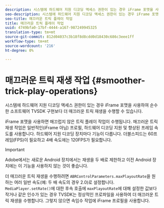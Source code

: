 ```yaml
---
description: 시스템에 하드웨어 지원 디코딩 액세스 권한이 있는 경우 iFrame 포맷을 사용하여 순수한 소프트웨어 TVSDK 구현보다 더 매끄러운 트릭 재생을 수행할 수 있습니다.
seo-description: 시스템에 하드웨어 지원 디코딩 액세스 권한이 있는 경우 iFrame 포맷을 사용하여 순수한 소프트웨어 TVSDK 구현보다 더 매끄러운 트릭 재생을 수행할 수 있습니다.
seo-title: 매끄러운 트릭 플레이 작업
title: 매끄러운 트릭 플레이 작업
uuid: 4749bfa0-17bf-4444-a167-987249945325
translation-type: tm+mt
source-git-commit: 812d04037c3b18f8d8cdd0d18430c686c3eee1ff
workflow-type: tm+mt
source-wordcount: '216'
ht-degree: 0%

---
```



# 매끄러운 트릭 재생 작업 {#smoother-trick-play-operations}

시스템에 하드웨어 지원 디코딩 액세스 권한이 있는 경우 iFrame 포맷을 사용하여 순수한 소프트웨어 TVSDK 구현보다 더 매끄러운 트릭 재생을 수행할 수 있습니다.

<!--<a id="section_3DBFD7A3D1C7453096D3D3885E786263"></a>-->

iFrame 포맷을 사용하면 매끄럽지 않은 트릭 플레이 작업이 수행됩니다. 매끄러운 트릭 재생 작업은 일반적인(iFrame 아님) 프로필, 하드웨어 디코딩 지원 및 향상된 프레임 속도를 사용합니다. 하드웨어 지원 디코딩 장치마다 기능이 다릅니다. 더블스피드는 60프레임(FPS)이 필요하고 4배 속도에는 120FPS가 필요합니다.

>[!IMPORTANT]
>
>Adobe에서는 새로운 Android 장치에서는 재생을 두 배로 제한하고 이전 Android 장치에는 이 기능을 사용하지 않는 것이 좋습니다.

더 매끄러운 트릭 재생을 수행하려면 `ABRControlParameters.maxPlayoutRate`을 원하는 여러 일반 속도(예: 두 배 속도의 경우 2.0)로 설정합니다. `MediaPlayer.setRate()`에 대한 후속 호출에 `maxPlayoutRate`에 대해 설정한 값보다 작거나 같은 인수가 있는 경우 TVSDK는 정상적인 프로파일을 사용하여 더 매끄러운 트릭 재생을 수행합니다. 그렇지 않으면 속임수 작업에 iFrame 프로필을 사용합니다.
